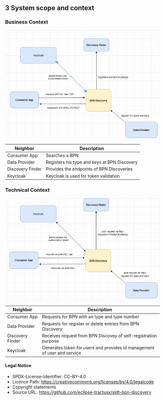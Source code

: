 ## 3 System scope and context

### Business Context

![](media/BusinessContext.PNG)

| Neighbor         | Description                                  |
|------------------|----------------------------------------------|
| Consumer App     | Searches a BPN                               |
| Data Provider    | Registers his type and keys at BPN Discovery |
| Discovery Finder | Provides the endpoints of BPN Discoveries    |
| Keycloak         | Keycloak is used for token validation        |


### Technical Context

![](media/TechnicalContext.PNG)

| Neighbor         | Description                                                              |
|------------------|--------------------------------------------------------------------------|
| Consumer App     | Requests for BPN with an type and type number                            |
| Data Provider    | Requests for register or delete entries from BPN Discovery               |
| Discovery Finder | Receives request from BPN Discovey of self-registration purpose          |
| Keycloak         | Generates token for users and provides id management of user and service |

#### Legal Notice
* SPDX-License-Identifier: CC-BY-4.0
* Licence Path: https://creativecommons.org/licenses/by/4.0/legalcode
* Copyright statements
* Source URL: https://github.com/eclipse-tractusx/sldt-bpn-discovery